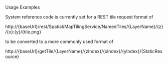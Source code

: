 Usage Examples

System reference code is currently set for a REST tile request format of

http://{baseUrl}/rest/Spatial/MapTilingService/NamedTiles/{LayerName}/{z}/{x}:{y}/{tile.png}

to be converted to a more commonly used format of

http://{baseUrl}/getTile/{LayerName}/{zIndex}/{xIndex}/{yIndex}/{StaticResource}